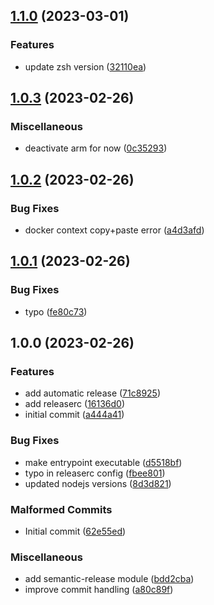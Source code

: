## [1.1.0](https://github.com/Mario-F/docker-ansible/compare/v1.0.3...v1.1.0) (2023-03-01)


### Features

* update zsh version ([32110ea](https://github.com/Mario-F/docker-ansible/commit/32110ea826f14caacee1509c75bb0e22b4e62a57))

## [1.0.3](https://github.com/Mario-F/docker-ansible/compare/v1.0.2...v1.0.3) (2023-02-26)


### Miscellaneous

* deactivate arm for now ([0c35293](https://github.com/Mario-F/docker-ansible/commit/0c352930b23a1c9e3d04b55f3ab423b71d6fc66b))

## [1.0.2](https://github.com/Mario-F/docker-ansible/compare/v1.0.1...v1.0.2) (2023-02-26)


### Bug Fixes

* docker context copy+paste error ([a4d3afd](https://github.com/Mario-F/docker-ansible/commit/a4d3afd87987d3c75a8aebd2e9f19018740f9d8f))

## [1.0.1](https://github.com/Mario-F/docker-ansible/compare/v1.0.0...v1.0.1) (2023-02-26)


### Bug Fixes

* typo ([fe80c73](https://github.com/Mario-F/docker-ansible/commit/fe80c738792977491fd86b8a69c064fa470f1eb6))

## 1.0.0 (2023-02-26)


### Features

* add automatic release ([71c8925](https://github.com/Mario-F/docker-ansible/commit/71c89259db5de138ef28204af1fdfc23b95dcfd8))
* add releaserc ([16136d0](https://github.com/Mario-F/docker-ansible/commit/16136d02d95311c4df11a3ea98a7d16736512059))
* initial commit ([a444a41](https://github.com/Mario-F/docker-ansible/commit/a444a411a5b3232e28a3b180004b91ca90e5ba22))


### Bug Fixes

* make entrypoint executable ([d5518bf](https://github.com/Mario-F/docker-ansible/commit/d5518bfbf6c1608961485a0c360c0e06ca676a10))
* typo in releaserc config ([fbee801](https://github.com/Mario-F/docker-ansible/commit/fbee801db53f07f0d90d0e68bf084e726816b062))
* updated nodejs versions ([8d3d821](https://github.com/Mario-F/docker-ansible/commit/8d3d82109c5989c6ee3716c101279f492749c726))


### Malformed Commits

* Initial commit ([62e55ed](https://github.com/Mario-F/docker-ansible/commit/62e55edcd2906fc3f70327e606695eeb0e8522c7))


### Miscellaneous

* add semantic-release module ([bdd2cba](https://github.com/Mario-F/docker-ansible/commit/bdd2cba2f6a03af1a5b27e57e2315b412c3e8252))
* improve commit handling ([a80c89f](https://github.com/Mario-F/docker-ansible/commit/a80c89f7a7e2216a06b32c6473844c5030ebf5d4))
